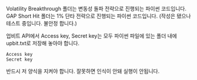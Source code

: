 Volatility Breakthrough 폴더는 변동성 돌파 전략으로 진행되는 파이썬 코드입니다.<br>
GAP Short Hit 폴더는 1% 단타 전략으로 진행되는 파이썬 코드입니다. (작성은 됐으나 테스트 중입니다. 불안정 합니다.)

업비트 API에서 Access key, Secret key는 모두 파이썬 파일에 있는 폴더 내에<br>
upbit.txt로 저장해 놓아야 합니다.
```
Access key
Secret key
```
반드시 저 양식을 지켜야 합니다.
잘못하면 인식이 안돼 실행이 안됩니다.
